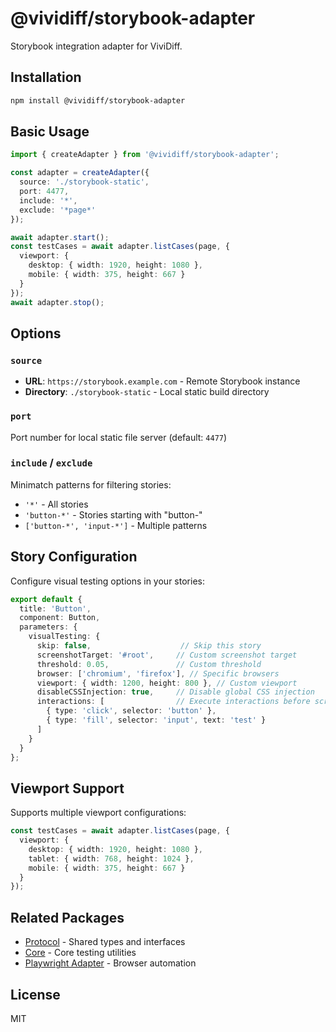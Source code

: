 # @vividiff/storybook-adapter

Storybook integration adapter for ViviDiff.

## Installation

```bash
npm install @vividiff/storybook-adapter
```

## Basic Usage

```typescript
import { createAdapter } from '@vividiff/storybook-adapter';

const adapter = createAdapter({
  source: './storybook-static',
  port: 4477,
  include: '*',
  exclude: '*page*'
});

await adapter.start();
const testCases = await adapter.listCases(page, {
  viewport: {
    desktop: { width: 1920, height: 1080 },
    mobile: { width: 375, height: 667 }
  }
});
await adapter.stop();
```

## Options

### `source`
- **URL**: `https://storybook.example.com` - Remote Storybook instance
- **Directory**: `./storybook-static` - Local static build directory

### `port`
Port number for local static file server (default: `4477`)

### `include` / `exclude`
Minimatch patterns for filtering stories:
- `'*'` - All stories
- `'button-*'` - Stories starting with "button-"
- `['button-*', 'input-*']` - Multiple patterns

## Story Configuration

Configure visual testing options in your stories:

```typescript
export default {
  title: 'Button',
  component: Button,
  parameters: {
    visualTesting: {
      skip: false,                    // Skip this story
      screenshotTarget: '#root',     // Custom screenshot target
      threshold: 0.05,               // Custom threshold
      browser: ['chromium', 'firefox'], // Specific browsers
      viewport: { width: 1200, height: 800 }, // Custom viewport
      disableCSSInjection: true,     // Disable global CSS injection
      interactions: [                // Execute interactions before screenshot
        { type: 'click', selector: 'button' },
        { type: 'fill', selector: 'input', text: 'test' }
      ]
    }
  }
};
```

## Viewport Support

Supports multiple viewport configurations:

```typescript
const testCases = await adapter.listCases(page, {
  viewport: {
    desktop: { width: 1920, height: 1080 },
    tablet: { width: 768, height: 1024 },
    mobile: { width: 375, height: 667 }
  }
});
```

## Related Packages

- [Protocol](../protocol/README.md) - Shared types and interfaces
- [Core](../core/README.md) - Core testing utilities
- [Playwright Adapter](../playwright-adapter/README.md) - Browser automation

## License

MIT
